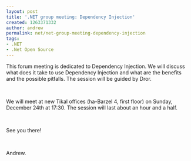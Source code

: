 ```yaml
---
layout: post
title: '.NET group meeting: Dependency Injection'
created: 1263371332
author: andrew
permalink: net/net-group-meeting-dependency-injection
tags:
- .NET
- .Net Open Source
---
```

<p>This forum meeting is dedicated to Dependency Injection. We will discuss what does it take to use Dependency Injection and what are the benefits and the possible pitfalls. The session will be guided by Dror.</p>
<p>&nbsp;</p>
<p>We will meet at new Tikal offices (ha-Barzel 4, first floor) on Sunday, December 24th at 17:30. The session will last about an hour and a half.</p>
<p>&nbsp;</p>
<p>See you there!</p>
<p>&nbsp;</p>
<p>Andrew.</p>
